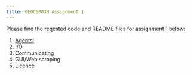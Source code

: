 ```yaml
---
title: GEOG5003M Assignment 1
---
```


Please find the reqested code and README files for assignment 1 below:

1. [Agents!](https://github.com/gy21cdl/abm.git)
2. I/O
3. Communicating
4. GUI/Web scraping
4. Licence